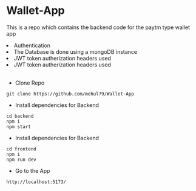 # Wallet-App
This is a repo which contains the backend code for the paytm type wallet app
<li>Authentication</li>
<li>The Database is done using a mongoDB instance </li>
<li>JWT token autherization headers used </li>
<li>JWT token autherization headers used </li>
<br>

* Clone Repo
```
git clone https://github.com/mehul79/Wallet-App
```
* Install dependencies for Backend
```
cd backend
npm i
npm start
```
* Install dependencies for Backend
```
cd frontend
npm i
npm run dev
````
* Go to the App
```
http://localhost:5173/
````
